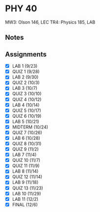 # PHY 40
MW3: Olson 146, LEC
TR4: Physics 185, LAB
## Notes
## Assignments
- [x] LAB 1 (9/23)
- [x] QUIZ 1 (9/28)
- [x] LAB 2 (9/30)
- [x] QUIZ 2 (10/3)
- [x] LAB 3 (10/7)
- [x] QUIZ 3 (10/10)
- [x] QUIZ 4 (10/12)
- [x] LAB 4 (10/14)
- [x] QUIZ 5 (10/17)
- [x] QUIZ 6 (10/19)
- [x] LAB 5 (10/21)
- [x] MIDTERM (10/24)
- [x] QUIZ 7 (10/26)
- [x] LAB 6 (10/28)
- [x] QUIZ 8 (10/31)
- [x] QUIZ 9 (11/2)
- [x] LAB 7 (11/4)
- [x] QUIZ 10 (11/7)
- [x] QUIZ 11 (11/9)
- [x] LAB 8 (11/14)
- [x] QUIZ 12 (11/14)
- [x] LAB 9 (11/18)
- [x] QUIZ 13 (11/23)
- [x] LAB 10 (11/29)
- [x] LAB 11 (12/2)
- [x] FINAL (12/6)